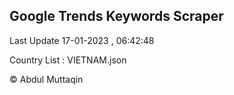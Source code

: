 

## Google Trends Keywords Scraper 
 
Last Update 17-01-2023 , 06:42:48

Country List :
VIETNAM.json



© Abdul Muttaqin 
